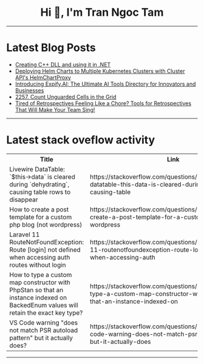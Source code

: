 <h1 align="center">Hi 👋, I'm Tran Ngoc Tam</h1>

---

# Latest Blog Posts 
<!-- BLOG-POST-LIST:START -->
- [Creating C++ DLL and using it in .NET](https://dev.to/tuttelikz/creating-c-dll-and-using-it-in-net-2fid)
- [Deploying Helm Charts to Multiple Kubernetes Clusters with Cluster API&#39;s HelmChartProxy](https://dev.to/suin/deploying-helm-charts-to-multiple-kubernetes-clusters-with-cluster-apis-helmchartproxy-3fa6)
- [Introducing Expify.AI: The Ultimate AI Tools Directory for Innovators and Businesses](https://dev.to/kherona/introducing-expifyai-the-ultimate-ai-tools-directory-for-innovators-and-businesses-3ki4)
- [2257. Count Unguarded Cells in the Grid](https://dev.to/mdarifulhaque/2257-count-unguarded-cells-in-the-grid-4ibc)
- [Tired of Retrospectives Feeling Like a Chore? Tools for Retrospectives That Will Make Your Team Sing!](https://dev.to/devactivity-app/tired-of-retrospectives-feeling-like-a-chore-tools-for-retrospectives-that-will-make-your-team-sing-k52)
<!-- BLOG-POST-LIST:END -->

---

# Latest stack oveflow activity
<table>
  <tr><th>Title</th><th>Link</th></tr>
  <!-- STACKOVERFLOW:START --><tr><td>Livewire DataTable: `$this-&gt;data` is cleared during `dehydrating`, causing table rows to disappear</td><td>https://stackoverflow.com/questions/79210576/livewire-datatable-this-data-is-cleared-during-dehydrating-causing-table</td></tr><tr><td>How to create a post template for a custom php blog &lpar;not wordpress&rpar;</td><td>https://stackoverflow.com/questions/79210539/how-to-create-a-post-template-for-a-custom-php-blog-not-wordpress</td></tr><tr><td>Laravel 11 RouteNotFoundException: Route [login] not defined when accessing auth routes without login</td><td>https://stackoverflow.com/questions/79210519/laravel-11-routenotfoundexception-route-login-not-defined-when-accessing-auth</td></tr><tr><td>How to type a custom map constructor with PhpStan so that an instance indexed on BackedEnum values will retain the exact key type?</td><td>https://stackoverflow.com/questions/79210367/how-to-type-a-custom-map-constructor-with-phpstan-so-that-an-instance-indexed-on</td></tr><tr><td>VS Code warning &quot;does not match PSR autoload pattern&quot; but it actually does?</td><td>https://stackoverflow.com/questions/79210284/vs-code-warning-does-not-match-psr-autoload-pattern-but-it-actually-does</td></tr><!-- STACKOVERFLOW:END -->
</table>

---


